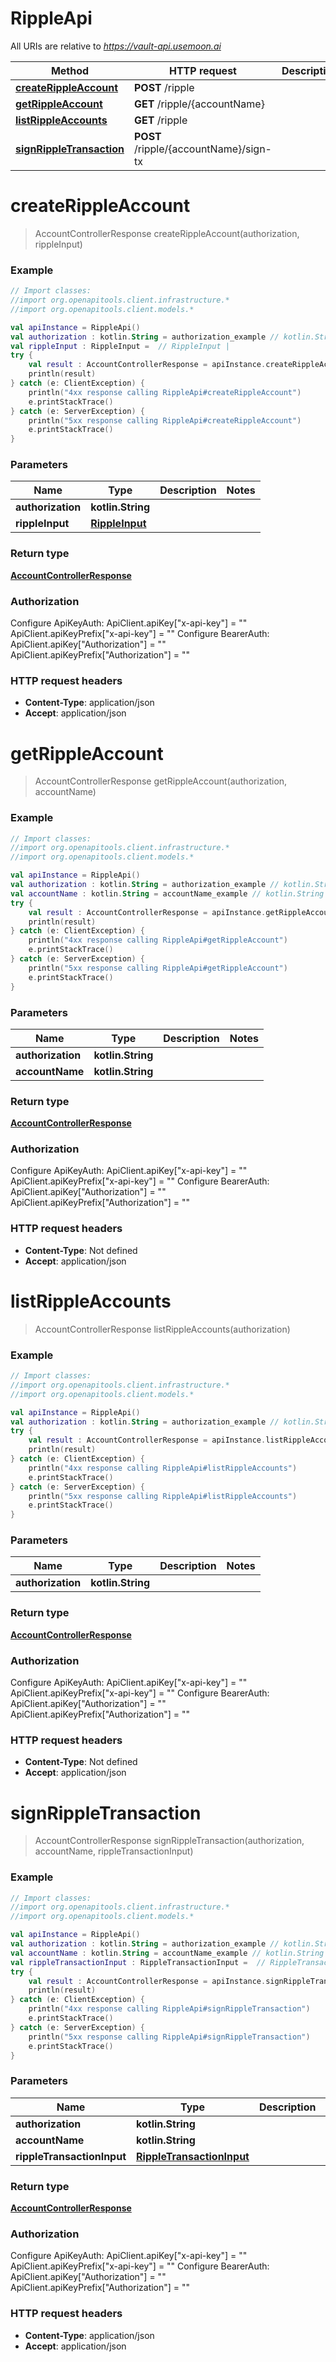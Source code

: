 # RippleApi

All URIs are relative to *https://vault-api.usemoon.ai*

Method | HTTP request | Description
------------- | ------------- | -------------
[**createRippleAccount**](RippleApi.md#createRippleAccount) | **POST** /ripple | 
[**getRippleAccount**](RippleApi.md#getRippleAccount) | **GET** /ripple/{accountName} | 
[**listRippleAccounts**](RippleApi.md#listRippleAccounts) | **GET** /ripple | 
[**signRippleTransaction**](RippleApi.md#signRippleTransaction) | **POST** /ripple/{accountName}/sign-tx | 


<a id="createRippleAccount"></a>
# **createRippleAccount**
> AccountControllerResponse createRippleAccount(authorization, rippleInput)



### Example
```kotlin
// Import classes:
//import org.openapitools.client.infrastructure.*
//import org.openapitools.client.models.*

val apiInstance = RippleApi()
val authorization : kotlin.String = authorization_example // kotlin.String | 
val rippleInput : RippleInput =  // RippleInput | 
try {
    val result : AccountControllerResponse = apiInstance.createRippleAccount(authorization, rippleInput)
    println(result)
} catch (e: ClientException) {
    println("4xx response calling RippleApi#createRippleAccount")
    e.printStackTrace()
} catch (e: ServerException) {
    println("5xx response calling RippleApi#createRippleAccount")
    e.printStackTrace()
}
```

### Parameters

Name | Type | Description  | Notes
------------- | ------------- | ------------- | -------------
 **authorization** | **kotlin.String**|  |
 **rippleInput** | [**RippleInput**](RippleInput.md)|  |

### Return type

[**AccountControllerResponse**](AccountControllerResponse.md)

### Authorization


Configure ApiKeyAuth:
    ApiClient.apiKey["x-api-key"] = ""
    ApiClient.apiKeyPrefix["x-api-key"] = ""
Configure BearerAuth:
    ApiClient.apiKey["Authorization"] = ""
    ApiClient.apiKeyPrefix["Authorization"] = ""

### HTTP request headers

 - **Content-Type**: application/json
 - **Accept**: application/json

<a id="getRippleAccount"></a>
# **getRippleAccount**
> AccountControllerResponse getRippleAccount(authorization, accountName)



### Example
```kotlin
// Import classes:
//import org.openapitools.client.infrastructure.*
//import org.openapitools.client.models.*

val apiInstance = RippleApi()
val authorization : kotlin.String = authorization_example // kotlin.String | 
val accountName : kotlin.String = accountName_example // kotlin.String | 
try {
    val result : AccountControllerResponse = apiInstance.getRippleAccount(authorization, accountName)
    println(result)
} catch (e: ClientException) {
    println("4xx response calling RippleApi#getRippleAccount")
    e.printStackTrace()
} catch (e: ServerException) {
    println("5xx response calling RippleApi#getRippleAccount")
    e.printStackTrace()
}
```

### Parameters

Name | Type | Description  | Notes
------------- | ------------- | ------------- | -------------
 **authorization** | **kotlin.String**|  |
 **accountName** | **kotlin.String**|  |

### Return type

[**AccountControllerResponse**](AccountControllerResponse.md)

### Authorization


Configure ApiKeyAuth:
    ApiClient.apiKey["x-api-key"] = ""
    ApiClient.apiKeyPrefix["x-api-key"] = ""
Configure BearerAuth:
    ApiClient.apiKey["Authorization"] = ""
    ApiClient.apiKeyPrefix["Authorization"] = ""

### HTTP request headers

 - **Content-Type**: Not defined
 - **Accept**: application/json

<a id="listRippleAccounts"></a>
# **listRippleAccounts**
> AccountControllerResponse listRippleAccounts(authorization)



### Example
```kotlin
// Import classes:
//import org.openapitools.client.infrastructure.*
//import org.openapitools.client.models.*

val apiInstance = RippleApi()
val authorization : kotlin.String = authorization_example // kotlin.String | 
try {
    val result : AccountControllerResponse = apiInstance.listRippleAccounts(authorization)
    println(result)
} catch (e: ClientException) {
    println("4xx response calling RippleApi#listRippleAccounts")
    e.printStackTrace()
} catch (e: ServerException) {
    println("5xx response calling RippleApi#listRippleAccounts")
    e.printStackTrace()
}
```

### Parameters

Name | Type | Description  | Notes
------------- | ------------- | ------------- | -------------
 **authorization** | **kotlin.String**|  |

### Return type

[**AccountControllerResponse**](AccountControllerResponse.md)

### Authorization


Configure ApiKeyAuth:
    ApiClient.apiKey["x-api-key"] = ""
    ApiClient.apiKeyPrefix["x-api-key"] = ""
Configure BearerAuth:
    ApiClient.apiKey["Authorization"] = ""
    ApiClient.apiKeyPrefix["Authorization"] = ""

### HTTP request headers

 - **Content-Type**: Not defined
 - **Accept**: application/json

<a id="signRippleTransaction"></a>
# **signRippleTransaction**
> AccountControllerResponse signRippleTransaction(authorization, accountName, rippleTransactionInput)



### Example
```kotlin
// Import classes:
//import org.openapitools.client.infrastructure.*
//import org.openapitools.client.models.*

val apiInstance = RippleApi()
val authorization : kotlin.String = authorization_example // kotlin.String | 
val accountName : kotlin.String = accountName_example // kotlin.String | 
val rippleTransactionInput : RippleTransactionInput =  // RippleTransactionInput | 
try {
    val result : AccountControllerResponse = apiInstance.signRippleTransaction(authorization, accountName, rippleTransactionInput)
    println(result)
} catch (e: ClientException) {
    println("4xx response calling RippleApi#signRippleTransaction")
    e.printStackTrace()
} catch (e: ServerException) {
    println("5xx response calling RippleApi#signRippleTransaction")
    e.printStackTrace()
}
```

### Parameters

Name | Type | Description  | Notes
------------- | ------------- | ------------- | -------------
 **authorization** | **kotlin.String**|  |
 **accountName** | **kotlin.String**|  |
 **rippleTransactionInput** | [**RippleTransactionInput**](RippleTransactionInput.md)|  |

### Return type

[**AccountControllerResponse**](AccountControllerResponse.md)

### Authorization


Configure ApiKeyAuth:
    ApiClient.apiKey["x-api-key"] = ""
    ApiClient.apiKeyPrefix["x-api-key"] = ""
Configure BearerAuth:
    ApiClient.apiKey["Authorization"] = ""
    ApiClient.apiKeyPrefix["Authorization"] = ""

### HTTP request headers

 - **Content-Type**: application/json
 - **Accept**: application/json

